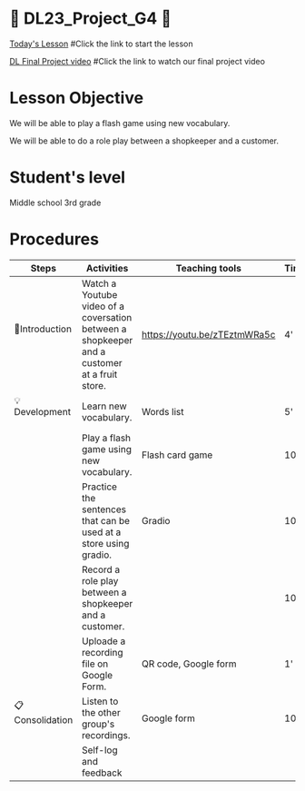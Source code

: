 # :book: DL23_Project_G4 :book:

[Today's Lesson](https://github.com/okohkim/DL23_Project_G4/blob/main/G4Teaching.ipynb)   #Click the link to start the lesson

[DL Final Project video](https://www.youtube.com/watch?v=WgUwLBw8Iuo)  #Click the link to watch our final project video

# Lesson Objective
  We will be able to play a flash game using new vocabulary.

  We will be able to do a role play between a shopkeeper and a customer.
  
  
# Student's level
  Middle school 3rd grade
 
 
# Procedures
| Steps | Activities | Teaching tools | Time |  
|--------------------|--------|---------|-----------| 
|:book:Introduction &nbsp; |Watch a Youtube video of a coversation between a shopkeeper and a customer at a fruit store.|https://youtu.be/zTEztmWRa5c|4'|
|💡Development &nbsp;| Learn new vocabulary.|Words list|5'|
||Play a flash game using new vocabulary.|Flash card game|10'|
||Practice the sentences that can be used at a store using gradio.|Gradio|10'|
||Record a role play between a shopkeeper and a customer.||10'|
||Uploade a recording file on Google Form.|QR code, Google form|1'|
|📋Consolidation &nbsp;|Listen to the other group's recordings.|Google form|10'|
||Self-log and feedback|||
